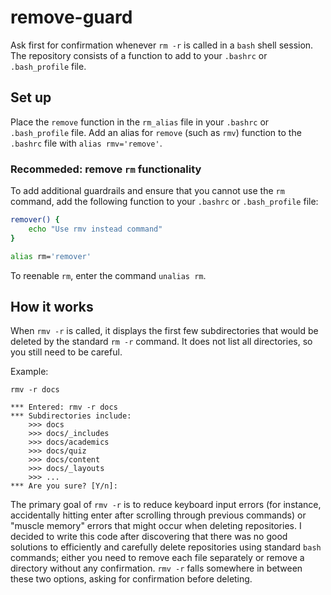 # remove-guard

Ask first for confirmation whenever `rm -r` is called in a `bash` shell session. The repository consists of a function to add to your `.bashrc` or `.bash_profile` file.

## Set up

Place the `remove` function in the `rm_alias` file in your `.bashrc` or `.bash_profile` file. Add an alias for `remove` (such as `rmv`) function to the `.bashrc` file with `alias rmv='remove'`.

### Recommeded: remove `rm` functionality

To add additional guardrails and ensure that you cannot use the `rm` command, add the following function to your `.bashrc` or `.bash_profile` file:

```bash
remover() {
    echo "Use rmv instead command"
}

alias rm='remover'
```

To reenable `rm`, enter the command `unalias rm`.

## How it works

When `rmv -r` is called, it displays the first few subdirectories that would be deleted by the standard `rm -r` command. It does not list all directories, so you still need to be careful. 

Example:

```
rmv -r docs

*** Entered: rmv -r docs
*** Subdirectories include:
    >>> docs
    >>> docs/_includes
    >>> docs/academics
    >>> docs/quiz
    >>> docs/content
    >>> docs/_layouts
    >>> ...
*** Are you sure? [Y/n]:
```

The primary goal of `rmv -r` is to reduce keyboard input errors (for instance, accidentally hitting enter after scrolling through previous commands) or "muscle memory" errors that might occur when deleting repositories. I decided to write this code after discovering that there was no good solutions to efficiently and carefully delete repositories using standard `bash` commands; either you need to remove each file separately or remove a directory without any confirmation. `rmv -r` falls somewhere in between these two options, asking for confirmation before deleting.
